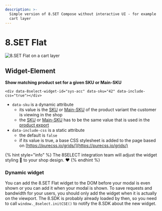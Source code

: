 ```yaml
---
description: >-
  Simple version of 8.SET Compose without interactive UI - for example for a
  cart layer
---
```


# 8.SET Flat



![8.SET Flat on a cart layer](https://gblobscdn.gitbook.com/assets%2F-LHKqRZhVzu1H_Op1cBA%2F-MB3Wn-wlElR_8pIC5eX%2F-MB3Y0zciiWRHsMCg5Lr%2F8.SET%20Flat%20example.png?alt=media&token=c1893bc3-1bf4-4fbc-ac95-c53b6ad9da96)

## Widget-Element <a id="widget-element"></a>

**Show matching product set for a given SKU or Main-SKU**

```markup
<div data-8select-widget-id="sys-acc" data-sku="42" data-include-css="true"></div>
```

* `data-sku` is a dynamic attribute
  * its value is the [SKU](../produktdaten-uebermitteln/stammdaten/details.md#sku-sku) or [Main-SKU](../produktdaten-uebermitteln/stammdaten/details.md#main-sku-main-sku) of the product variant the customer is viewing in the shop
  * the [SKU](../produktdaten-uebermitteln/stammdaten/details.md#sku-sku) or [Main-SKU](../produktdaten-uebermitteln/stammdaten/details.md#main-sku-main-sku) has to be the same value that is used in the [product export](../integration/produkt-export.md)
* `data-include-css` is a static attribute
  * the default is `false`
  * if its value is true, a base CSS stylesheet is added to the page based on [https://purecss.io/grids/](https://purecss.io/grids/)

{% hint style="info" %}
The 8SELECT integration team will adjust the widget styling 🎨 to your shop design. ❤️ 
{% endhint %}

### Dynamic widget

You can add the 8.SET Flat widget to the DOM before your modal is even shown or you can add it when your modal is shown. To save requests and bandwidth for your users, you should only add the widget when it is actually on the viewport. The 8.SDK is probably already loaded by then, so you need to call `window._8select.initCSE()` to notify the 8.SDK about the new widget.



